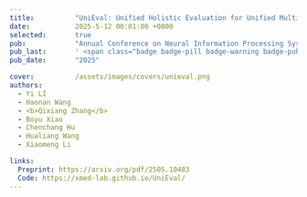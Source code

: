 ```yaml
---
title:          "UniEval: Unified Holistic Evaluation for Unified Multimodal Understanding and Generation"
date:           2025-5-12 00:01:00 +0800
selected:       true
pub:            "Annual Conference on Neural Information Processing Systems (NeuralIPS) <span class="badge badge-info">CCF-A</span> (Oral, Top 0.1%)"
pub_last:       ' <span class="badge badge-pill badge-warning badge-publication">Benchmark</span> <span class="badge badge-pill badge-secondary badge-publication">MLLM</span> <img alt="GitHub Repo stars" src="https://img.shields.io/github/stars/xmed-lab/UniEval?style=social">'
pub_date:       "2025"

cover:          /assets/images/covers/unieval.png
authors:
  - Yi LI
  - Haonan Wang
  - <b>Qixiang Zhang</b>
  - Boyu Xiao
  - Chenchang Hu
  - Hualiang Wang
  - Xiaomeng Li

links:
  Preprint: https://arxiv.org/pdf/2505.10483
  Code: https://xmed-lab.github.io/UniEval/
---
```

